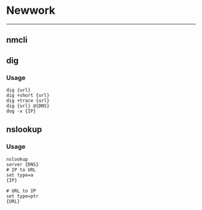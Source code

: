 
# Newwork
---
## nmcli

## dig
### Usage

```shell 
dig {url}
dig +short {url}
dig +trace {url}
dig {url} @{DNS}
dog -x {IP}
```
## nslookup
### Usage
```shell
nslookup
server {DNS}
# IP to URL
set type=a
{IP}

# URL to IP
set type=ptr
{URL}
```
